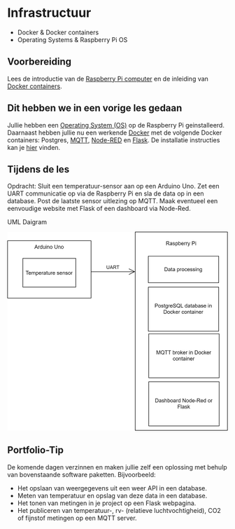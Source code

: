 # Infrastructuur

- Docker & Docker containers
- Operating Systems & Raspberry Pi OS

## Voorbereiding

Lees de introductie van de [Raspberry Pi computer](../../hardware-interfacing/embedded/computer/Raspberry-Pi/README.md) en de inleiding van [Docker containers](../../infrastructuur/Docker/README.md).

## Dit hebben we in een vorige les gedaan

Jullie hebben een [Operating System (OS)](../../infrastructuur/OS/Raspberry-Pi-OS/README.md) op de Raspberry Pi geinstalleerd. 
Daarnaast hebben jullie nu een werkende [Docker](../../infrastructuur/Docker/README.md) met de volgende Docker containers: Postgres, [MQTT](../../software/communicatie/MQTT/README.md), [Node-RED](../../software/visueel-programmeren/Node-RED/README.md) en [Flask](../../software/webserver/Flask/README.md). De installatie instructies kan je [hier](../../infrastructuur/OS/Raspberry-Pi-OS/README.md) vinden.

## Tijdens de les

Opdracht: Sluit een temperatuur-sensor aan op een Arduino Uno. Zet een UART communicatie op via de Raspberry Pi en sla de data op in een database. Post de laatste sensor uitlezing op MQTT. Maak eventueel een eenvoudige website met Flask of een dashboard via Node-Red. 

UML Daigram

![Diagram](./files/Flask_workshop.drawio.svg)

## Portfolio-Tip

De komende dagen verzinnen en maken jullie zelf een oplossing met behulp van bovenstaande software paketten. Bijvoorbeeld:
- Het opslaan van weergegevens uit een weer API in een database.
- Meten van temperatuur en opslag van deze data in een database.
- Het tonen van metingen in je project op een Flask webpagina.
- Het publiceren van temperatuur-, rv- (relatieve luchtvochtigheid), CO2 of fijnstof metingen op een MQTT server. 

